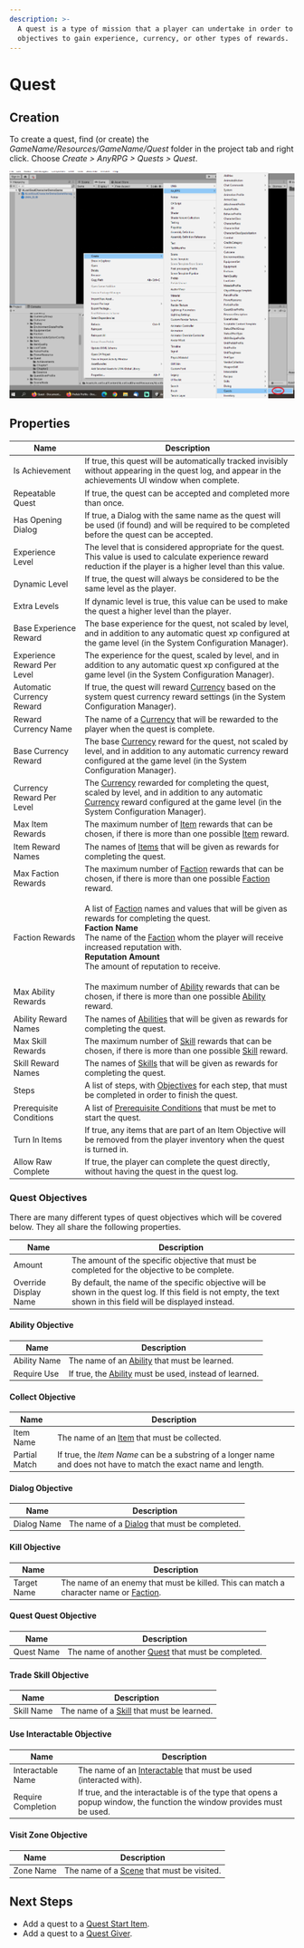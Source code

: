```yaml
---
description: >-
  A quest is a type of mission that a player can undertake in order to complete
  objectives to gain experience, currency, or other types of rewards.
---
```


# Quest

## Creation

To create a quest, find (or create) the _GameName/Resources/GameName/Quest_ folder in the project tab and right click.  Choose _Create > AnyRPG > Quests > Quest_.

![](<../.gitbook/assets/image (2) (2) (2).png>)

## Properties

| Name                        | Description                                                                                                                                                                                                                                                                                                                                                            |
| --------------------------- | ---------------------------------------------------------------------------------------------------------------------------------------------------------------------------------------------------------------------------------------------------------------------------------------------------------------------------------------------------------------------- |
| Is Achievement              | If true, this quest will be automatically tracked invisibly without appearing in the quest log, and appear in the achievements UI window when complete.                                                                                                                                                                                                                |
| Repeatable Quest            | If true, the quest can be accepted and completed more than once.                                                                                                                                                                                                                                                                                                       |
| Has Opening Dialog          | If true, a Dialog with the same name as the quest will be used (if found) and will be required to be completed before the quest can be accepted.                                                                                                                                                                                                                       |
| Experience Level            | The level that is considered appropriate for the quest. This value is used to calculate experience reward reduction if the player is a higher level than this value.                                                                                                                                                                                                   |
| Dynamic Level               | If true, the quest will always be considered to be the same level as the player.                                                                                                                                                                                                                                                                                       |
| Extra Levels                | If dynamic level is true, this value can be used to make the quest a higher level than the player.                                                                                                                                                                                                                                                                     |
| Base Experience Reward      | The base experience for the quest, not scaled by level, and in addition to any automatic quest xp configured at the game level (in the System Configuration Manager).                                                                                                                                                                                                  |
| Experience Reward Per Level | The experience for the quest, scaled by level, and in addition to any automatic quest xp configured at the game level (in the System Configuration Manager).                                                                                                                                                                                                           |
| Automatic Currency Reward   | If true, the quest will reward [Currency](currency.md) based on the system quest currency reward settings (in the System Configuration Manager).                                                                                                                                                                                                                       |
| Reward Currency Name        | The name of a [Currency](currency.md) that will be rewarded to the player when the quest is complete.                                                                                                                                                                                                                                                                  |
| Base Currency Reward        | The base [Currency](currency.md) reward for the quest, not scaled by level, and in addition to any automatic currency reward configured at the game level (in the System Configuration Manager).                                                                                                                                                                       |
| Currency Reward Per Level   | The [Currency](currency.md) rewarded for completing the quest, scaled by level, and in addition to any automatic [Currency](currency.md) reward configured at the game level (in the System Configuration Manager).                                                                                                                                                    |
| Max Item Rewards            | The maximum number of [Item](items/) rewards that can be chosen, if there is more than one possible [Item](items/) reward.                                                                                                                                                                                                                                             |
| Item Reward Names           | The names of [Items](items/) that will be given as rewards for completing the quest.                                                                                                                                                                                                                                                                                   |
| Max Faction Rewards         | The maximum number of [Faction](faction.md) rewards that can be chosen, if there is more than one possible [Faction](faction.md) reward.                                                                                                                                                                                                                               |
| Faction Rewards             | <p>A list of <a href="faction.md">Faction</a> names and values that will be given as rewards for completing the quest.<br><strong>Faction Name</strong><br>The name of the <a href="faction.md">Faction</a> whom the player will receive increased reputation with.<br><strong>Reputation Amount</strong><br><strong></strong>The amount of reputation to receive.</p> |
| Max Ability Rewards         | The maximum number of [Ability](abilities/) rewards that can be chosen, if there is more than one possible [Ability](abilities/) reward.                                                                                                                                                                                                                               |
| Ability Reward Names        | The names of [Abilities](abilities/) that will be given as rewards for completing the quest.                                                                                                                                                                                                                                                                           |
| Max Skill Rewards           | The maximum number of [Skill](skill.md) rewards that can be chosen, if there is more than one possible [Skill](skill.md) reward.                                                                                                                                                                                                                                       |
| Skill Reward Names          | The names of [Skills](skill.md) that will be given as rewards for completing the quest.                                                                                                                                                                                                                                                                                |
| Steps                       | A list of steps, with [Objectives](quest.md#undefined) for each step, that must be completed in order to finish the quest.                                                                                                                                                                                                                                             |
| Prerequisite Conditions     | A list of [Prerequisite Conditions](../shared-properties/prerequisite-conditions.md) that must be met to start the quest.                                                                                                                                                                                                                                              |
| Turn In Items               | If true, any items that are part of an Item Objective will be removed from the player inventory when the quest is turned in.                                                                                                                                                                                                                                           |
| Allow Raw Complete          | If true, the player can complete the quest directly, without having the quest in the quest log.                                                                                                                                                                                                                                                                        |

### Quest Objectives

There are many different types of quest objectives which will be covered below.  They all share the following properties.

| Name                  | Description                                                                                                                                                         |
| --------------------- | ------------------------------------------------------------------------------------------------------------------------------------------------------------------- |
| Amount                | The amount of the specific objective that must be completed for the objective to be complete.                                                                       |
| Override Display Name | By default, the name of the specific objective will be shown in the quest log.  If this field is not empty, the text shown in this field will be displayed instead. |

#### Ability Objective

| Name         | Description                                                          |
| ------------ | -------------------------------------------------------------------- |
| Ability Name | The name of an [Ability](abilities/) that must be learned.           |
| Require Use  | If true, the [Ability](abilities/) must be used, instead of learned. |

#### Collect Objective

| Name          | Description                                                                                                        |
| ------------- | ------------------------------------------------------------------------------------------------------------------ |
| Item Name     | The name of an [Item](items/) that must be collected.                                                              |
| Partial Match | If true, the _Item Name_ can be a substring of a longer name and does not have to match the exact name and length. |

#### Dialog Objective

| Name        | Description                                               |
| ----------- | --------------------------------------------------------- |
| Dialog Name | The name of a [Dialog](dialog.md) that must be completed. |

#### Kill Objective

| Name        | Description                                                                                          |
| ----------- | ---------------------------------------------------------------------------------------------------- |
| Target Name | The name of an enemy that must be killed.  This can match a character name or [Faction](faction.md). |

#### Quest Quest Objective

| Name       | Description                                                   |
| ---------- | ------------------------------------------------------------- |
| Quest Name | The name of another [Quest](quest.md) that must be completed. |

#### Trade Skill Objective

| Name       | Description                                           |
| ---------- | ----------------------------------------------------- |
| Skill Name | The name of a [Skill](skill.md) that must be learned. |

#### Use Interactable Objective

| Name               | Description                                                                                                            |
| ------------------ | ---------------------------------------------------------------------------------------------------------------------- |
| Interactable Name  | The name of an [Interactable](interactable-option-configurations/) that must be used (interacted with).                |
| Require Completion | If true, and the interactable is of the type that opens a popup window, the function the window provides must be used. |

#### Visit Zone Objective

| Name      | Description                                                |
| --------- | ---------------------------------------------------------- |
| Zone Name | The name of a [Scene](scene-node.md) that must be visited. |

## Next Steps

* Add a quest to a [Quest Start Item](items/quest-start-item.md).
* Add a quest to a [Quest Giver](interactable-option-configurations/quest-giver-config.md).
